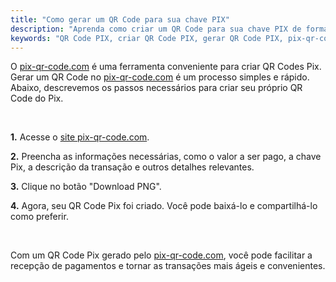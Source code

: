 ```yaml
---
title: "Como gerar um QR Code para sua chave PIX"
description: "Aprenda como criar um QR Code para sua chave PIX de forma simples e rápida com o pix-qr-code.com."
keywords: "QR Code PIX, criar QR Code PIX, gerar QR Code PIX, pix-qr-code.com"
---
```


O [pix-qr-code.com](https://pix-qr-code.com) é uma ferramenta conveniente para criar QR Codes Pix. Gerar um QR Code no [pix-qr-code.com](https://pix-qr-code.com) é um processo simples e rápido. Abaixo, descrevemos os passos necessários para criar seu próprio QR Code do Pix.

<br />

**1.** Acesse o [site pix-qr-code.com](https://pix-qr-code.com).

**2.** Preencha as informações necessárias, como o valor a ser pago, a chave Pix, a descrição da transação e outros detalhes relevantes.

**3.** Clique no botão "Download PNG".

**4.** Agora, seu QR Code Pix foi criado. Você pode baixá-lo e compartilhá-lo como preferir.

<br />

Com um QR Code Pix gerado pelo [pix-qr-code.com](https://pix-qr-code.com), você pode facilitar a recepção de pagamentos e tornar as transações mais ágeis e convenientes.
